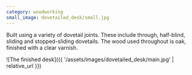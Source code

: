 ```yaml
---
category: woodworking
small_image: dovetailed_desk/small.jpg
---
```

Built using a variety of dovetail joints. These include through, half-blind, sliding and stopped-sliding dovetails. The wood used throughout is oak, finished with a clear varnish.

![The finished desk]({{ '/assets/images/dovetailed_desk/main.jpg' | relative_url }})
